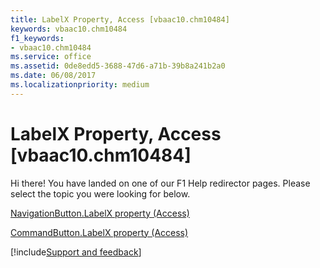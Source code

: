 ```yaml
---
title: LabelX Property, Access [vbaac10.chm10484]
keywords: vbaac10.chm10484
f1_keywords:
- vbaac10.chm10484
ms.service: office
ms.assetid: 0de8edd5-3688-47d6-a71b-39b8a241b2a0
ms.date: 06/08/2017
ms.localizationpriority: medium
---
```



# LabelX Property, Access [vbaac10.chm10484]

Hi there! You have landed on one of our F1 Help redirector pages. Please select the topic you were looking for below.

[NavigationButton.LabelX property (Access)](https://msdn.microsoft.com/library/cddd2467-4d75-bc40-5472-ab8701120940%28Office.15%29.aspx)

[CommandButton.LabelX property (Access)](https://msdn.microsoft.com/library/04582d98-dbc6-4aed-e42b-f8d6638ba4ae%28Office.15%29.aspx)

[!include[Support and feedback](~/includes/feedback-boilerplate.md)]